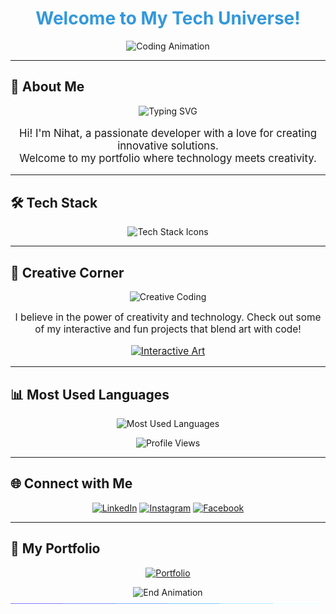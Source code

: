 <h1 align="center" style="color: #3498db;">Welcome to My Tech Universe!</h1>

<p align="center">
  <img src="https://media.giphy.com/media/xT0xezQGU5xCDJuCPe/giphy.gif" alt="Coding Animation" width="300">
</p>

---

## 🚀 About Me
<p align="center">
  <img src="https://readme-typing-svg.demolab.com?font=Fira+Code&weight=500&size=25&pause=1000&color=3498db&center=true&vCenter=true&width=435&lines=Full-Stack+Developer;Passionate+Coder;Lifelong+Learner" alt="Typing SVG">
</p>

<p align="center" style="font-size: 1.2em;">
  Hi! I'm Nihat, a passionate developer with a love for creating innovative solutions. <br> 
  Welcome to my portfolio where technology meets creativity.
</p>

---

## 🛠️ Tech Stack
<div align="center">
  <img src="https://skillicons.dev/icons?i=html,css,javascript,jquery,react,nextjs,vue,bootstrap,tailwind,postman,nodejs,python,cs,dotnet,cpp,azure&perline=6" alt="Tech Stack Icons">
</div>

---

## 🎨 Creative Corner
<div align="center">
  <img src="https://media.giphy.com/media/26ufnwz3wDUli7GU0/giphy.gif" alt="Creative Coding" width="300">
  <p style="font-size: 1.1em;">I believe in the power of creativity and technology. Check out some of my interactive and fun projects that blend art with code!</p>
  <p style="font-size: 1.1em;">
    <a href="https://github.com/nihat417/interactive-art">
      <img src="https://img.shields.io/static/v1?label=GitHub&message=Interactive%20Art&color=ff69b4&style=for-the-badge&logo=github" alt="Interactive Art">
    </a>
  </p>
</div>

---

## 📊 Most Used Languages
<div align="center">
  <img src="https://github-readme-stats.vercel.app/api/top-langs/?username=nihat417&theme=radical&hide_border=true&include_all_commits=true&count_private=true&layout=compact" alt="Most Used Languages">
</div>

<p align="center">
  <img src="https://komarev.com/ghpvc/?username=nihat417&style=flat-square&color=blue" alt="Profile Views">
</p>

---

## 🌐 Connect with Me
<p align="center">
  <a href="https://linkedin.com/in/nihat-akremi-683318260"><img src="https://img.shields.io/badge/LinkedIn-%230077B5.svg?style=for-the-badge&logo=linkedin&logoColor=white" alt="LinkedIn"></a>
  <a href="https://instagram.com/nihat417"><img src="https://img.shields.io/badge/Instagram-%23E4405F.svg?style=for-the-badge&logo=instagram&logoColor=white" alt="Instagram"></a>
  <a href="https://facebook.com/profile.php?id=100009749131612"><img src="https://img.shields.io/badge/Facebook-%231877F2.svg?style=for-the-badge&logo=facebook&logoColor=white" alt="Facebook"></a>
</p>

---

## 📂 My Portfolio
<p align="center">
  <a href="https://portfolio-base-rose.vercel.app/">
    <img src="https://img.shields.io/static/v1?label=Portfolio&message=Visit&color=brightgreen&style=for-the-badge&logo=vercel" alt="Portfolio">
  </a>
</p>

<div align="center">
  <img src="https://media.giphy.com/media/1C8bHHJturSx2/giphy.gif" alt="End Animation" width="200">
</div>
<div>
  <img align="center" alt="GIF" src="https://github.com/sagnikghoshcr7/images/blob/master/Profile%20Readme/BreakLine.gif"/>
</div>
